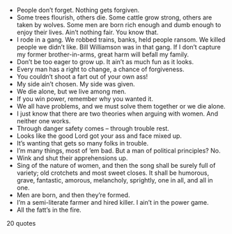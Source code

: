  - People don’t forget. Nothing gets forgiven.
 - Some trees flourish, others die. Some cattle grow strong, others are taken by wolves. Some men are born rich enough and dumb enough to enjoy their lives. Ain’t nothing fair. You know that.
 - I rode in a gang. We robbed trains, banks, held people ransom. We killed people we didn’t like. Bill Williamson was in that gang. If I don’t capture my former brother-in-arms, great harm will befall my family.
 - Don’t be too eager to grow up. It ain’t as much fun as it looks.
 - Every man has a right to change, a chance of forgiveness.
 - You couldn’t shoot a fart out of your own ass!
 - My side ain’t chosen. My side was given.
 - We die alone, but we live among men.
 - If you win power, remember why you wanted it.
 - We all have problems, and we must solve them together or we die alone.
 - I just know that there are two theories when arguing with women. And neither one works.
 - Through danger safety comes – through trouble rest.
 - Looks like the good Lord got your ass and face mixed up.
 - It’s wanting that gets so many folks in trouble.
 - I’m many things, most of ’em bad. But a man of political principles? No.
 - Wink and shut their apprehensions up.
 - Sing of the nature of women, and then the song shall be surely full of variety; old crotchets and most sweet closes. It shall be humorous, grave, fantastic, amorous, melancholy, sprightly, one in all, and all in one.
 - Men are born, and then they’re formed.
 - I’m a semi-literate farmer and hired killer. I ain’t in the power game.
 - All the fatt’s in the fire.

20 quotes